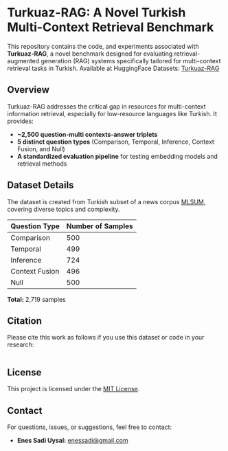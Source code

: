 # Turkuaz-RAG: A Novel Turkish Multi-Context Retrieval Benchmark

This repository contains the code, and experiments associated with **Turkuaz-RAG**, a novel benchmark designed for evaluating retrieval-augmented generation (RAG) systems specifically tailored for multi-context retrieval tasks in Turkish.
Available at HuggingFace Datasets: [Turkuaz-RAG](https://huggingface.co/datasets/eneSadi/turkuaz-rag)

## Overview

Turkuaz-RAG addresses the critical gap in resources for multi-context information retrieval, especially for low-resource languages like Turkish. It provides:

- **~2,500 question-multi contexts-answer triplets**
- **5 distinct question types** (Comparison, Temporal, Inference, Context Fusion, and Null)
- **A standardized evaluation pipeline** for testing embedding models and retrieval methods

## Dataset Details

The dataset is created from Turkish subset of a news corpus [MLSUM](https://huggingface.co/datasets/reciTAL/mlsum), covering diverse topics and complexity.

| Question Type       | Number of Samples |
|---------------------|-------------------|
| Comparison          | 500               |
| Temporal            | 499               |
| Inference           | 724               |
| Context Fusion      | 496               |
| Null                | 500               |

**Total:** 2,719 samples

## Citation

Please cite this work as follows if you use this dataset or code in your research:

```bibtex

```

## License

This project is licensed under the [MIT License](LICENSE).

## Contact

For questions, issues, or suggestions, feel free to contact:
- **Enes Sadi Uysal:** enessadi@gmail.com
